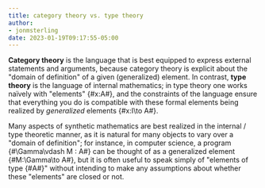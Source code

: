 ```yaml
---
title: category theory vs. type theory
author:
- jonmsterling
date: 2023-01-19T09:17:55-05:00
---
```



**Category theory** is the language that is best equipped to express external statements and arguments, because category theory is explicit about the "domain of definition" of a given (generalized) element. In contrast, **type theory** is the language of internal mathematics; in type theory one works naïvely with "elements" {#x:A#}, and the constraints of the language ensure that everything you do is compatible with these formal elements being realized by *generalized* elements {#x:I\to A#}.

Many aspects of synthetic mathematics are best realized in the internal / type theoretic manner, as it is natural for many objects to vary over a "domain of definition"; for instance, in computer science, a program {#\Gamma\vdash M : A#} can be thought of as a generalized element {#M:\Gamma\to A#}, but it is often useful to speak simply of "elements of type {#A#}" without intending to make any assumptions about whether these "elements" are closed or not. 
